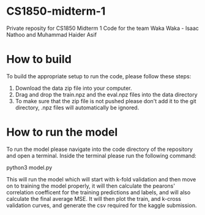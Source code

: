 # CS1850-midterm-1
Private reposity for CS1850 Midterm 1 Code for the team Waka Waka - Isaac Nathoo and Muhammad Haider Asif

# How to build

To build the appropriate setup to run the code, please follow these steps:
1) Download the data zip file into your computer.
2) Drag and drop the train.npz and the eval.npz files into the data directory
3) To make sure that the zip file is not pushed please don't add it to the git directory, .npz files will automatically be ignored.

# How to run the model

To run the model please navigate into the code directory of the repository and open a terminal. Inside the terminal please run the following command:

python3 model.py

This will run the model which will start with k-fold validation and then move on to training the model properly, it will then calculate the pearons' correlation coefficent for the training predictions and labels, and will also calculate the final average MSE. It will then plot the train, and k-cross validation curves, and generate the csv required for the kaggle submission.

